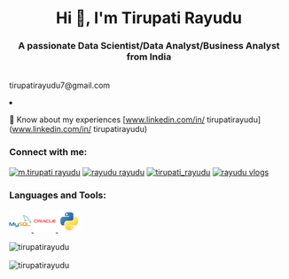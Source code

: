 <h1 align="center">Hi 👋, I'm Tirupati Rayudu</h1>
<h3 align="center">A passionate Data Scientist/Data Analyst/Business Analyst from India</h3>
<img width="100%https://img.freepik.com/premium-vector/flat-style-data-scientist-with-data-analytics-tools-machine-learning-algorithms_1033579-46902.jpg>

- 🔭 I’m currently working on **Capstone Project**

- 🌱 I’m currently learning **Data Science**

- 👯 I’m looking to collaborate on **Linkedin**

- 🤝 I’m looking for help with **Job Opportunity**

- 👨‍💻 All of my projects are available at [tirupatirayudu :-Github](tirupatirayudu :-Github)

- 💬 Ask me about **Data Driven Decisions**

- 📫 How to reach me **tirupatirayudu7@gmail.com**

- 📄 Know about my experiences [www.linkedin.com/in/ tirupatirayudu](www.linkedin.com/in/ tirupatirayudu)

<h3 align="left">Connect with me:</h3>
<p align="left">
<a href="https://linkedin.com/in/m.tirupati rayudu" target="blank"><img align="center" src="https://raw.githubusercontent.com/rahuldkjain/github-profile-readme-generator/master/src/images/icons/Social/linked-in-alt.svg" alt="m.tirupati rayudu" height="30" width="40" /></a>
<a href="https://fb.com/rayudu rayudu" target="blank"><img align="center" src="https://raw.githubusercontent.com/rahuldkjain/github-profile-readme-generator/master/src/images/icons/Social/facebook.svg" alt="rayudu rayudu" height="30" width="40" /></a>
<a href="https://instagram.com/tirupati_rayudu" target="blank"><img align="center" src="https://raw.githubusercontent.com/rahuldkjain/github-profile-readme-generator/master/src/images/icons/Social/instagram.svg" alt="tirupati_rayudu" height="30" width="40" /></a>
<a href="https://www.youtube.com/c/rayudu vlogs" target="blank"><img align="center" src="https://raw.githubusercontent.com/rahuldkjain/github-profile-readme-generator/master/src/images/icons/Social/youtube.svg" alt="rayudu vlogs" height="30" width="40" /></a>
</p>

<h3 align="left">Languages and Tools:</h3>
<p align="left"> <a href="https://www.mysql.com/" target="_blank" rel="noreferrer"> <img src="https://raw.githubusercontent.com/devicons/devicon/master/icons/mysql/mysql-original-wordmark.svg" alt="mysql" width="40" height="40"/> </a> <a href="https://www.oracle.com/" target="_blank" rel="noreferrer"> <img src="https://raw.githubusercontent.com/devicons/devicon/master/icons/oracle/oracle-original.svg" alt="oracle" width="40" height="40"/> </a> <a href="https://www.python.org" target="_blank" rel="noreferrer"> <img src="https://raw.githubusercontent.com/devicons/devicon/master/icons/python/python-original.svg" alt="python" width="40" height="40"/> </a> </p>

<p><img align="center" src="https://github-readme-stats.vercel.app/api/top-langs?username=tirupatirayudu&show_icons=true&locale=en&layout=compact" alt="tirupatirayudu" /></p>

<p><img align="center" src="https://github-readme-streak-stats.herokuapp.com/?user=tirupatirayudu&" alt="tirupatirayudu" /></p>
